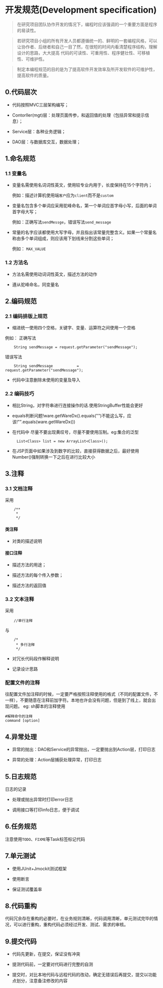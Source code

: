 

# 开发规范(Development specification)

> 在研究项目团队协作开发的情况下，编程时应该强调的一个重要方面是程序的易读性。

> 若研究项目小组的所有开发人员都遵循统一的、鲜明的一套编程风格，可以让协作者、后继者和自己一目了然，在很短的时间内看清楚程序结构，理解设计的思路，大大提高
代码的可读性、可重用性、程序健壮性、可移植性、可维护性。

> 制定本编程规范的目的是为了提高软件开发效率及所开发软件的可维护性，提高软件的质量。


## 0.代码层次

* 代码按照MVC三层架构编写；

* Contorller(mgt)层：处理页面传参，和返回值的处理（包括异常和提示信息）；

* Service层：各种业务逻辑；

* DAO层：与数据库交互，数据处理；

## 1.命名规范

### 1.1 变量名

* 变量名需使用名词词性英文，使用较专业内用于，长度保持在15个字符内；

    例如：描述计算机使用端`客户`应为`client`而不是`custom`

* 变量名包含多个单词应采用驼峰命名，第一个单词应首字母小写，后面的单词首字母大写；
     
    例如：正确写法`sendMessge`，错误写法`send_message` 

* 常量的名字应该都使用大写字母，并且指出该常量完整含义。如果一个常量名称由多个单词组成，则应该用下划线来分割这些单词；

    例如： `MAX_VALUE`

### 1.2 方法名

* 方法名需使用动词词性英文，描述方法的动作

* 遵从驼峰命名，同变量名

## 2.编码规范

### 2.1 编码排版上规范

* 缩进统一使用四个空格，关键字、变量、运算符之间使用一个空格

例如：
正确写法

        String sendMessage = request.getParameter("sendMessage");

错误写法

        String sendMessage           = request.getParameter("sendMessage");
    
* 代码中注意删除未使用的变量及导入

### 2.2 编码技巧

* 相比String，对字符串进行连接操作的话.使用StringBuffer性能会更好

* equals判断问题!ware.getWareDx().equals("")不能这么写，应该!"".equals(ware.getWareDx())

* 在代码中 尽量不要出现黄叹号，尽量不要使用压制。eg:集合的泛型

        List<Class> list = new ArrayList<Class>();
 
* 在JSP页面中如果涉及到数字的比较，直接获得数据之后，最好使用Number()强制转换一下之后在进行比较大小

## 3.注释

### 3.1 文档注释
采用
       
        /**
         *
         */

#### 类注释

* 对类的描述说明

#### 接口注释

* 描述方法的用途；

* 描述方法的每个传入参数；

* 描述方法的返回值
    
### 3.2 文本注释
采用

        //单行注释
 与
         
        /*
         * 多行注释
         */

* 对冗长代码段作解释说明

* 记录设计思路

### 配置文件的注释

往配置文件加注释的时候，一定要严格按照注释使用的格式（不同的配置文件，不一样），不要随意在注释前加字符。本地也许会没有问题，但是到了线上，就会出现问题。
eg: sh脚本的注释使用

    #解释命令的注释
    command [option]
    
## 4.异常处理

* 异常的抛出：DAO和Service的异常抛出，一定要抛出到Action层，打印日志

* 异常的处理：Action层捕获处理异常，打印日志

## 5.日志规范

日志的记录

* 处理或抛出异常时打印error日志

* 调用接口等打印info日志，便于调试

## 6.任务规范

注意使用`TODO`、`FIXME`等Task标签标记代码

## 7.单元测试

* 使用JUnit+Jmockit测试框架

* 使用断言

* 保证测试覆盖率

## 8.代码重构

代码冗余存在重构的必要时，在业务规则清晰，代码调用清晰，单元测试完毕的情况，可以进行重构，重构代码必须经过开发、测试、需求的审核。

## 9.提交代码

* 代码先更新，在提交，保证没有冲突

* 提测代码前，一定要对代码进行完整的自测

* 提交时，对比本地代码与远程代码的改动，确定无错误后再提交，提交以功能点划分，注意备注修改的内容